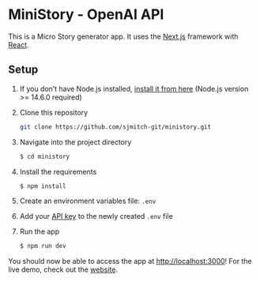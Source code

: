 # MiniStory - OpenAI API

This is a Micro Story generator app. It uses the [Next.js](https://nextjs.org/) framework with [React](https://reactjs.org/).

## Setup

1. If you don’t have Node.js installed, [install it from here](https://nodejs.org/en/) (Node.js version >= 14.6.0 required)

2. Clone this repository

    ```bash
    git clone https://github.com/sjmitch-git/ministory.git
    ```

3. Navigate into the project directory

    ```bash
    $ cd ministory
    ```

4. Install the requirements

    ```bash
    $ npm install
    ```

5. Create an environment variables file: `.env`

6. Add your [API key](https://beta.openai.com/account/api-keys) to the newly created `.env` file

7. Run the app

    ```bash
    $ npm run dev
    ```

You should now be able to access the app at [http://localhost:3000](http://localhost:3000)! For the live demo, check out the [website](https://microstory.vercel.app/).
